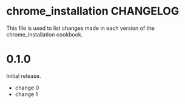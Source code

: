 # chrome_installation CHANGELOG

This file is used to list changes made in each version of the chrome_installation cookbook.

# 0.1.0

Initial release.

- change 0
- change 1


